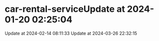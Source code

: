 # car-rental-serviceUpdate at 2024-01-20 02:25:04
Update at 2024-02-14 08:11:33
Update at 2024-03-26 22:32:15
